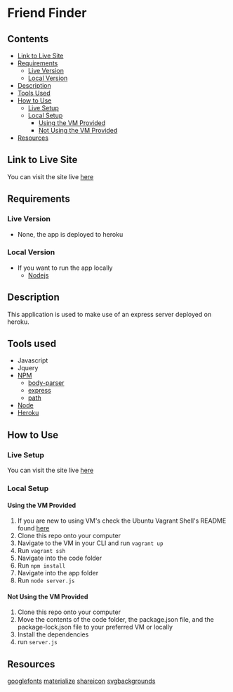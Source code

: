# Friend Finder

## Contents
- [Link to Live Site](#link-to-live-site)
- [Requirements](#requirements)
  - [Live Version](#live-version)
  - [Local Version](#local-version)
- [Description](#description)
- [Tools Used](#tools-used)
- [How to Use](#how-to-use)
  - [Live Setup](#live-setup)
  - [Local Setup](#local-setup)
    - [Using the VM Provided](#using-the-vm-provided)
    - [Not Using the VM Provided](#not-using-the-vm-provided)
- [Resources](#resources)

## Link to Live Site
You can visit the site live [here](https://friend-finder-mason-h.herokuapp.com/ "Live Site")

## Requirements
### Live Version
- None, the app is deployed to heroku
### Local Version
- If you want to run the app locally
  - [Nodejs](https://nodejs.org/en/download/ "Install Node")

## Description
This application is used to make use of an express server deployed on heroku.

## Tools used
- Javascript
- Jquery
- [NPM](https://www.npmjs.com/ "NPM's website")
  - [body-parser](https://www.npmjs.com/package/body-parser "Body-Parser's NPM page")
  - [express](https://www.npmjs.com/package/express "Express' NPM page")
  - [path](https://www.npmjs.com/package/path "Path's NPM page")
- [Node](https://nodejs.org/en/ "Node's website")
- [Heroku](https://dashboard.heroku.com "Herokus website")

## How to Use
### Live Setup
You can visit the site live [here](https://friend-finder-mason-h.herokuapp.com/ "Live Site")

### Local Setup
#### Using the VM Provided
1. If you are new to using VM's check the Ubuntu Vagrant Shell's README found [here](https://github.com/switch120/ubuntu-vagrant-shell)
2. Clone this repo onto your computer
3. Navigate to the VM in your CLI and run `vagrant up`
4. Run `vagrant ssh`
5. Navigate into the code folder
6. Run `npm install`
7. Navigate into the app folder
8. Run `node server.js`

#### Not Using the VM Provided
1. Clone this repo onto your computer
2. Move the contents of the code folder, the package.json file, and the package-lock.json file to your preferred VM or locally
3. Install the dependencies
4. run `server.js`

## Resources
[googlefonts](https://fonts.google.com/ "GoogleFont's webpage")
[materialize](https://materializecss.com/ "Materialize's webpage")
[shareicon](https://www.shareicon.net/ "Shareicon's webpage")
[svgbackgrounds](https://www.svgbackgrounds.com "SVGBackground's webpage")